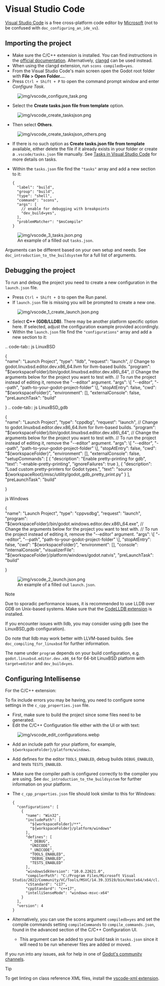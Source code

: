 # Visual Studio Code

[Visual Studio Code](https://code.visualstudio.com) is a free
cross-platform code editor by [Microsoft](https://microsoft.com) (not to
be confused with `doc_configuring_an_ide_vs`).

## Importing the project

-   Make sure the C/C++ extension is installed. You can find
    instructions in the [official
    documentation](https://code.visualstudio.com/docs/languages/cpp).
    Alternatively,
    [clangd](https://open-vsx.org/extension/llvm-vs-code-extensions/vscode-clangd)
    can be used instead.
-   When using the clangd extension, run `scons compiledb=yes`.
-   From the Visual Studio Code's main screen open the Godot root folder
    with **File &gt; Open Folder...**.
-   Press `Ctrl + Shift + P` to open the command prompt window and enter
    *Configure Task*.

<figure class="align-center">
<img src="img/vscode_configure_task.png"
alt="img/vscode_configure_task.png" />
</figure>

-   Select the **Create tasks.json file from template** option.

<figure class="align-center">
<img src="img/vscode_create_tasksjson.png"
alt="img/vscode_create_tasksjson.png" />
</figure>

-   Then select **Others**.

<figure class="align-center">
<img src="img/vscode_create_tasksjson_others.png"
alt="img/vscode_create_tasksjson_others.png" />
</figure>

-   If there is no such option as **Create tasks.json file from
    template** available, either delete the file if it already exists in
    your folder or create a `.vscode/tasks.json` file manually. See
    [Tasks in Visual Studio
    Code](https://code.visualstudio.com/docs/editor/tasks#_custom-tasks)
    for more details on tasks.

-   Within the `tasks.json` file find the `"tasks"` array and add a new
    section to it:

        {
          "label": "build",
          "group": "build",
          "type": "shell",
          "command": "scons",
          "args": [
            // enable for debugging with breakpoints
            "dev_build=yes",
          ],
          "problemMatcher": "$msCompile"
        }

<figure class="figure-w480 align-center">
<img src="img/vscode_3_tasks.json.png"
alt="img/vscode_3_tasks.json.png" />
<figcaption>An example of a filled out
<code>tasks.json</code>.</figcaption>
</figure>

Arguments can be different based on your own setup and needs. See
`doc_introduction_to_the_buildsystem` for a full list of arguments.

## Debugging the project

To run and debug the project you need to create a new configuration in
the `launch.json` file.

-   Press `Ctrl + Shift + D` to open the Run panel.
-   If `launch.json` file is missing you will be prompted to create a
    new one.

<figure class="align-center">
<img src="img/vscode_1_create_launch.json.png"
alt="img/vscode_1_create_launch.json.png" />
</figure>

-   Select **C++ (GDB/LLDB)**. There may be another platform specific
    option here. If selected, adjust the configuration example provided
    accordingly.
-   Within the `launch.json` file find the `"configurations"` array and
    add a new section to it:

.. code-tab:: js LinuxBSD

{  
"name": "Launch Project", "type": "lldb", "request": "launch", // Change
to godot.linuxbsd.editor.dev.x86\_64.llvm for llvm-based builds.
"program": "${workspaceFolder}/bin/godot.linuxbsd.editor.dev.x86\_64",
// Change the arguments below for the project you want to test with. //
To run the project instead of editing it, remove the "--editor"
argument. "args": \[ "--editor", "--path",
"path-to-your-godot-project-folder" \], "stopAtEntry": false, "cwd":
"${workspaceFolder}", "environment": \[\], "externalConsole": false,
"preLaunchTask": "build"

} .. code-tab:: js LinuxBSD\_gdb

{  
"name": "Launch Project", "type": "cppdbg", "request": "launch", //
Change to godot.linuxbsd.editor.dev.x86\_64.llvm for llvm-based builds.
"program": "${workspaceFolder}/bin/godot.linuxbsd.editor.dev.x86\_64",
// Change the arguments below for the project you want to test with. //
To run the project instead of editing it, remove the "--editor"
argument. "args": \[ "--editor", "--path",
"path-to-your-godot-project-folder" \], "stopAtEntry": false, "cwd":
"${workspaceFolder}", "environment": \[\], "externalConsole": false,
"setupCommands": \[ { "description": "Enable pretty-printing for gdb",
"text": "-enable-pretty-printing", "ignoreFailures": true }, {
"description": "Load custom pretty-printers for Godot types.", "text":
"source ${workspaceRoot}/misc/utility/godot\_gdb\_pretty\_print.py" }
\], "preLaunchTask": "build"

}

js Windows

{  
"name": "Launch Project", "type": "cppvsdbg", "request": "launch",
"program":
"${workspaceFolder}/bin/godot.windows.editor.dev.x86\_64.exe", // Change
the arguments below for the project you want to test with. // To run the
project instead of editing it, remove the "--editor" argument. "args":
\[ "--editor", "--path", "path-to-your-godot-project-folder" \],
"stopAtEntry": false, "cwd": "${workspaceFolder}", "environment": \[\],
"console": "internalConsole", "visualizerFile":
"${workspaceFolder}/platform/windows/godot.natvis", "preLaunchTask":
"build"

}

<figure class="figure-w480 align-center">
<img src="img/vscode_2_launch.json.png"
alt="img/vscode_2_launch.json.png" />
<figcaption>An example of a filled out
<code>launch.json</code>.</figcaption>
</figure>

Note

Due to sporadic performance issues, it is recommended to use LLDB over
GDB on Unix-based systems. Make sure that the [CodeLLDB
extension](https://marketplace.visualstudio.com/items?itemName=vadimcn.vscode-lldb)
is installed.

If you encounter issues with lldb, you may consider using gdb (see the
LinuxBSD\_gdb configuration).

Do note that lldb may work better with LLVM-based builds. See
`doc_compiling_for_linuxbsd` for further information.

The name under `program` depends on your build configuration, e.g.
`godot.linuxbsd.editor.dev.x86_64` for 64-bit LinuxBSD platform with
`target=editor` and `dev_build=yes`.

## Configuring Intellisense

For the C/C++ extension:

To fix include errors you may be having, you need to configure some
settings in the `c_cpp_properties.json` file.

-   First, make sure to build the project since some files need to be
    generated.
-   Edit the C/C++ Configuration file either with the UI or with text:

<figure class="align-center">
<img src="img/vscode_edit_configurations.webp"
alt="img/vscode_edit_configurations.webp" />
</figure>

-   Add an include path for your platform, for example,
    `${workspaceFolder}/platform/windows`.

-   Add defines for the editor `TOOLS_ENABLED`, debug builds
    `DEBUG_ENABLED`, and tests `TESTS_ENABLED`.

-   Make sure the compiler path is configured correctly to the compiler
    you are using. See `doc_introduction_to_the_buildsystem` for further
    information on your platform.

-   The `c_cpp_properties.json` file should look similar to this for
    Windows:

        {
          "configurations": [
            {
              "name": "Win32",
              "includePath": [
                "${workspaceFolder}/**",
                "${workspaceFolder}/platform/windows"
              ],
              "defines": [
                "_DEBUG",
                "UNICODE",
                "_UNICODE",
                "TOOLS_ENABLED",
                "DEBUG_ENABLED",
                "TESTS_ENABLED"
              ],
              "windowsSdkVersion": "10.0.22621.0",
              "compilerPath": "C:/Program Files/Microsoft Visual Studio/2022/Community/VC/Tools/MSVC/14.39.33519/bin/Hostx64/x64/cl.exe",
              "cStandard": "c17",
              "cppStandard": "c++17",
              "intelliSenseMode": "windows-msvc-x64"
            }
          ],
          "version": 4
        }

-   Alternatively, you can use the scons argument `compiledb=yes` and
    set the compile commands setting `compileCommands` to
    `compile_commands.json`, found in the advanced section of the C/C++
    Configuration UI.

    -   This argument can be added to your build task in `tasks.json`
        since it will need to be run whenever files are added or moved.

If you run into any issues, ask for help in one of [Godot's community
channels](https://godotengine.org/community).

Tip

To get linting on class reference XML files, install the [vscode-xml
extension](https://marketplace.visualstudio.com/items?itemName=redhat.vscode-xml).
